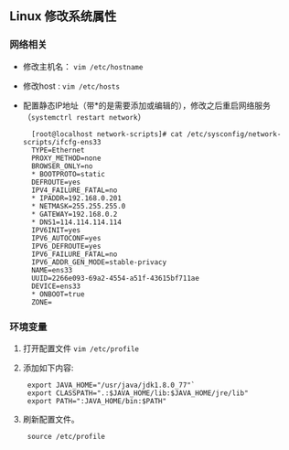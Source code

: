 ## Linux 修改系统属性  

### 网络相关  
* 修改主机名： `vim /etc/hostname`
* 修改host : `vim /etc/hosts`  
* 配置静态IP地址（带*的是需要添加或编辑的），修改之后重启网络服务（`systemctrl restart network`）

		[root@localhost network-scripts]# cat /etc/sysconfig/network-scripts/ifcfg-ens33
		TYPE=Ethernet
		PROXY_METHOD=none
		BROWSER_ONLY=no
		* BOOTPROTO=static
		DEFROUTE=yes
		IPV4_FAILURE_FATAL=no
		* IPADDR=192.168.0.201
		* NETMASK=255.255.255.0
		* GATEWAY=192.168.0.2
		* DNS1=114.114.114.114
		IPV6INIT=yes
		IPV6_AUTOCONF=yes
		IPV6_DEFROUTE=yes
		IPV6_FAILURE_FATAL=no
		IPV6_ADDR_GEN_MODE=stable-privacy
		NAME=ens33
		UUID=2266e093-69a2-4554-a51f-43615bf711ae
		DEVICE=ens33
		* ONBOOT=true
		ZONE=

### 环境变量    

1. 打开配置文件 `vim /etc/profile`
	
2. 添加如下内容: 

		export JAVA_HOME="/usr/java/jdk1.8.0_77"`
		export CLASSPATH=".:$JAVA_HOME/lib:$JAVA_HOME/jre/lib"
		export PATH=":JAVA_HOME/bin:$PATH"

3. 刷新配置文件。
	
	 	source /etc/profile 



